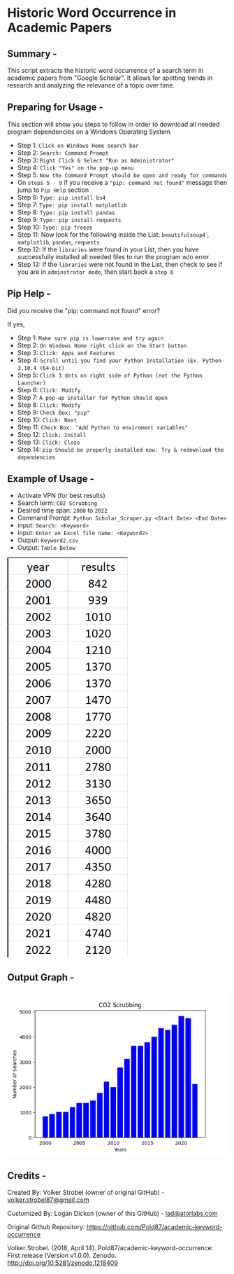 # Historic Word Occurrence in Academic Papers 

## Summary -

This script extracts the historic word occurrence of a search term in
academic papers from "Google Scholar". It allows for spotting trends
in research and analyzing the relevance of a topic over time.

## Preparing for Usage -

This section will show you steps to follow in order to download all needed program dependencies on a Windows Operating System

- Step 1: `Click on Windows Home search bar`
- Step 2: `Search: Command Prompt`
- Step 3: `Right Click & Select "Run as Administrator"`
- Step 4: `Click "Yes" on the pop-up menu`
- Step 5: `Now the Command Prompt should be open and ready for commands`
- On `steps 5 - 9` if you receive a `"pip: command not found"` message then jump to `Pip Help` section
- Step 6: `Type: pip install bs4`
- Step 7: `Type: pip install matplotlib`
- Step 8: `Type: pip install pandas`
- Step 9: `Type: pip install requests`
- Step 10: `Type: pip freeze`
- Step 11: Now look for the following inside the List: `beautifulsoup4` , `matplotlib`, `pandas`, `requests`
- Step 12: If the `libraries` were found in your List, then you have successfully installed all needed files to run the program w/o error
- Step 13: If the `libraries` were not found in the List, then check to see if you are in `adminstrator mode`, then start back a `step 6`

## Pip Help -

Did you receive the "pip: command not found" error?

If yes, 
- Step 1: `Make sure pip is lowercase and try again`
- Step 2: `On Windows Home right click on the Start button`
- Step 3: `Click: Apps and Features`
- Step 4: `Scroll until you find your Python Installation (Ex. Python 3.10.4 (64-bit)`
- Step 5: `Click 3 dots on right side of Python (not the Python Launcher)`
- Step 6: `Click: Modify`
- Step 7: `A pop-up installer for Python should open`
- Step 8: `Click: Modify`
- Step 9: `Check Box: "pip"`
- Step 10: `Click: Next`
- Step 11: `Check Box: "Add Python to enviroment variables"`
- Step 12: `Click: Install`
- Step 13: `Click: Close`
- Step 14: `pip Should be properly installed now. Try & redownload the dependencies`

## Example of Usage -

- Activate VPN (for best results)
- Search term: `CO2 Scrubbing`
- Desired time span: `2000` to `2022`
- Command Prompt: `Python Scholar_Scraper.py <Start Date> <End Date>`
- input: `Search: <Keyword>`
- input: `Enter an Excel file name: <Keyword2>`
- Output: `Keyword2.csv`
- Output: `Table Below`

![Output](/Files/CO2_Scrubbing.png)

## Output Graph -

![CO2 Scrubbing](/Files/Graph.png)

## Credits - 
Created By: Volker Strobel (owner of original GitHub) - volker.strobel87@gmail.com

Customized By: Logan Dickon (owner of this GitHub) - lad@atorlabs.com

Original Github Repository: https://github.com/Pold87/academic-keyword-occurrence

Volker Strobel. (2018, April 14). Pold87/academic-keyword-occurrence: First release (Version v1.0.0). Zenodo. http://doi.org/10.5281/zenodo.1218409
